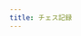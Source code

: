 ```yaml
---
title: チェス記録
---
```


<style>
table, th, td {
  background: #222 !important;
  color: #eee !important;
}
th {
  background: #444 !important;
  color: #fff !important;
}
tr:nth-child(even) td {
  background: #333 !important;
}
tr:nth-child(odd) td {
  background: #222 !important;
}
table {
  width: 100%;
  border-collapse: collapse;
  font-size: 1.1em;
}
th, td {
  border: 1px solid #555 !important;
  padding: 0.5em 1em;
  text-align: left;
}

# チェス記録

| date       | rate | comment            |
|------------|--------|--------------------------|
| 2025-07-20 | 231   | 初心者相手には勝てるがSteave Aoki Bot(rate1000)に勝てない、ただ指し手は日に日に増加しており変化は感じている|
| 2025-07-17 | 186   | 悪手の回数が減った、１手の効果をよく考えて決断するようになった|
| 2025-07-16 | 151   | やや悪手を指したが、敵を追い込む戦法は昨日の学習成果が出た|
| 2025-07-15 | 114   | オンラインで負けまくりレート400から大分減る。悪手がわかるようになった |
| 2025-07-14 | 0   | chess.comに登録、基本ルールを知る |
